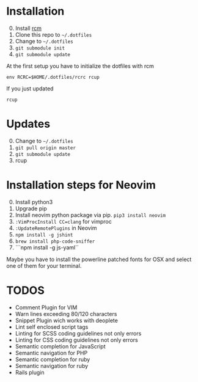 # Installation

0. Install [rcm](https://github.com/thoughtbot/rcm)
0. Clone this repo to ```~/.dotfiles```
0. Change to ```~/.dotfiles```
0. ```git submodule init```
0. ```git submodule update```

At the first setup you have to initialize the dotfiles with rcm

	env RCRC=$HOME/.dotfiles/rcrc rcup

If you just updated

    rcup


# Updates

0. Change to ```~/.dotfiles```
0. ```git pull origin master```
0. ```git submodule update```
0. rcup

# Installation steps for Neovim

0. Install python3
0. Upgrade pip
0. Install neovim python package via pip. ```pip3 install neovim```
0. ```:VimProcInstall CC=clang``` for vimproc
0. ```:UpdateRemotePlugins``` in Neovim
0. ```npm install -g jshint```
0. ```brew install php-code-sniffer```
0. ```npm install -g js-yaml``

Maybe you have to install the powerline patched fonts for OSX and select one of them for your terminal.

# TODOS

* Comment Plugin for VIM
* Warn lines exceeding 80/120 characters
* Snippet Plugin wich works with deoplete
* Lint self enclosed script tags
* Linting for SCSS coding guidelines not only errors
* Linting for CSS coding guidelines not only errors
* Semantic completion for JavaScript
* Semantic navigation for PHP
* Semantic completion for ruby
* Semantic navigation for ruby
* Rails plugin
